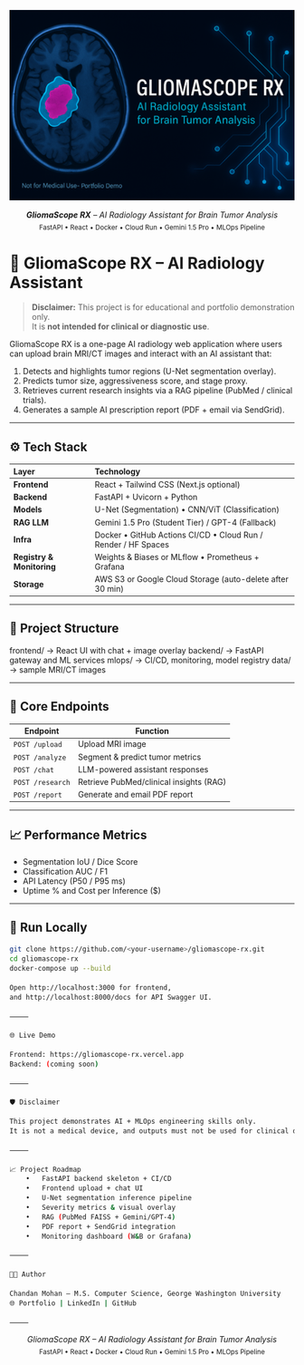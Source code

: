 <p align="center">
  <img src="data/image.png" alt="GliomaScope RX Banner" width="800"/>
</p>
<p align="center">
  <i><b>GliomaScope RX</b> – AI Radiology Assistant for Brain Tumor Analysis</i><br/>
  <sub>FastAPI • React • Docker • Cloud Run • Gemini 1.5 Pro • MLOps Pipeline</sub>
</p>

# 🧠 GliomaScope RX – AI Radiology Assistant  

> **Disclaimer:** This project is for educational and portfolio demonstration only.  
> It is **not intended for clinical or diagnostic use**.

GliomaScope RX is a one-page AI radiology web application where users can upload brain MRI/CT images and interact with an AI assistant that:
1. Detects and highlights tumor regions (U-Net segmentation overlay).  
2. Predicts tumor size, aggressiveness score, and stage proxy.  
3. Retrieves current research insights via a RAG pipeline (PubMed / clinical trials).  
4. Generates a sample AI prescription report (PDF + email via SendGrid).  

---

## ⚙️ Tech Stack
| Layer | Technology |
|:------|:------------|
| **Frontend** | React + Tailwind CSS (Next.js optional) |
| **Backend** | FastAPI + Uvicorn + Python |
| **Models** | U-Net (Segmentation) • CNN/ViT (Classification) |
| **RAG LLM** | Gemini 1.5 Pro (Student Tier) / GPT-4 (Fallback) |
| **Infra** | Docker • GitHub Actions CI/CD • Cloud Run / Render / HF Spaces |
| **Registry & Monitoring** | Weights & Biases or MLflow • Prometheus + Grafana |
| **Storage** | AWS S3 or Google Cloud Storage (auto-delete after 30 min) |

---

## 🧰 Project Structure

frontend/   → React UI with chat + image overlay
backend/    → FastAPI gateway and ML services
mlops/      → CI/CD, monitoring, model registry
data/       → sample MRI/CT images

---

## 🚀 Core Endpoints
| Endpoint | Function |
|-----------|-----------|
| `POST /upload` | Upload MRI image |
| `POST /analyze` | Segment & predict tumor metrics |
| `POST /chat` | LLM-powered assistant responses |
| `POST /research` | Retrieve PubMed/clinical insights (RAG) |
| `POST /report` | Generate and email PDF report |

---

## 📈 Performance Metrics
- Segmentation IoU / Dice Score  
- Classification AUC / F1  
- API Latency (P50 / P95 ms)  
- Uptime % and Cost per Inference ($)

---

## 🧪 Run Locally
```bash
git clone https://github.com/<your-username>/gliomascope-rx.git
cd gliomascope-rx
docker-compose up --build

Open http://localhost:3000 for frontend,
and http://localhost:8000/docs for API Swagger UI.

⸻

🌐 Live Demo

Frontend: https://gliomascope-rx.vercel.app
Backend: (coming soon)

⸻

🛡️ Disclaimer

This project demonstrates AI + MLOps engineering skills only.
It is not a medical device, and outputs must not be used for clinical decisions.

⸻

📈 Project Roadmap
	•	FastAPI backend skeleton + CI/CD
	•	Frontend upload + chat UI
	•	U-Net segmentation inference pipeline
	•	Severity metrics & visual overlay
	•	RAG (PubMed FAISS + Gemini/GPT-4)
	•	PDF report + SendGrid integration
	•	Monitoring dashboard (W&B or Grafana)

⸻

👩‍💻 Author

Chandan Mohan – M.S. Computer Science, George Washington University 
🌐 Portfolio | LinkedIn | GitHub

⸻
```

<p align="center">
  <i>GliomaScope RX – AI Radiology Assistant for Brain Tumor Analysis</i><br/>
  <sub>FastAPI • React • Docker • Cloud Run • Gemini 1.5 Pro • MLOps Pipeline</sub>
</p>

